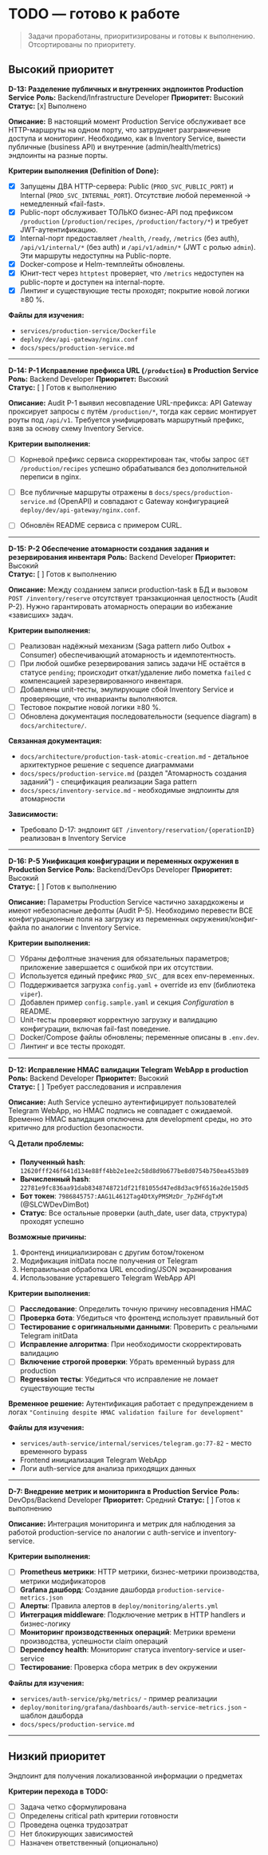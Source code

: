 # TODO — готово к работе

> Задачи проработаны, приоритизированы и готовы к выполнению. Отсортированы по приоритету.

## Высокий приоритет
<!-- Критически важные задачи, блокирующие другие -->


**D-13: Разделение публичных и внутренних эндпоинтов Production Service**
**Роль:** Backend/Infrastructure Developer
**Приоритет:** Высокий  
**Статус:** [x] Выполнено

**Описание:**
В настоящий момент Production Service обслуживает все HTTP-маршруты на одном порту, что затрудняет разграничение доступа и мониторинг. Необходимо, как в Inventory Service, вынести публичные (business API) и внутренние (admin/health/metrics) эндпоинты на разные порты.

**Критерии выполнения (Definition of Done):**
- [x] Запущены ДВА HTTP-сервера: Public (`PROD_SVC_PUBLIC_PORT`) и Internal (`PROD_SVC_INTERNAL_PORT`). Отсутствие любой переменной → немедленный «fail-fast».
- [x] Public-порт обслуживает ТОЛЬКО бизнес-API под префиксом `/production` (`/production/recipes`, `/production/factory/*`) и требует JWT-аутентификацию.
- [x] Internal-порт предоставляет `/health`, `/ready`, `/metrics` (без auth), `/api/v1/internal/*` (без auth) и `/api/v1/admin/*` (JWT с ролью `admin`). Эти маршруты недоступны на Public-порте.
- [x] Docker-compose и Helm-темплейты обновлены.
- [x] Юнит-тест через `httptest` проверяет, что `/metrics` недоступен на public-порте и доступен на internal-порте.
- [x] Линтинг и существующие тесты проходят; покрытие новой логики ≥80 %.

**Файлы для изучения:**
- `services/production-service/Dockerfile`
- `deploy/dev/api-gateway/nginx.conf`
- `docs/specs/production-service.md`

---

**D-14: P-1 Исправление префикса URL (`/production`) в Production Service**
**Роль:** Backend Developer
**Приоритет:** Высокий  
**Статус:** [ ] Готов к выполнению

**Описание:**
Audit P-1 выявил несовпадение URL-префикса: API Gateway проксирует запросы с путём `/production/*`, тогда как сервис монтирует роуты под `/api/v1`. Требуется унифицировать маршрутный префикс, взяв за основу схему Inventory Service.

**Критерии выполнения:**
- [ ] Корневой префикс сервиса скорректирован так, чтобы запрос `GET /production/recipes` успешно обрабатывался без дополнительной переписи в nginx.
- [ ] Все публичные маршруты отражены в `docs/specs/production-service.md` (OpenAPI) и совпадают с Gateway конфигурацией `deploy/dev/api-gateway/nginx.conf`.
- [ ] Обновлён README сервиса с примером CURL.


---

**D-15: P-2 Обеспечение атомарности создания задания и резервирования инвентаря**
**Роль:** Backend Developer
**Приоритет:** Высокий  
**Статус:** [ ] Готов к выполнению

**Описание:**
Между созданием записи production-task в БД и вызовом `POST /inventory/reserve` отсутствует транзакционная целостность (Audit P-2). Нужно гарантировать атомарность операции во избежание «зависших» задач.

**Критерии выполнения:**
- [ ] Реализован надёжный механизм (Saga pattern либо Outbox + Consumer) обеспечивающий атомарность и идемпотентность.
- [ ] При любой ошибке резервирования запись задачи НЕ остаётся в статусе `pending`; происходит откат/удаление либо пометка `failed` с компенсацией зарезервированного инвентаря.
- [ ] Добавлены unit-тесты, эмулирующие сбой Inventory Service и проверяющие, что инварианты выполняются.
- [ ] Тестовое покрытие новой логики ≥80 %.
- [ ] Обновлена документация последовательности (sequence diagram) в `docs/architecture/`.

**Связанная документация:**
- `docs/architecture/production-task-atomic-creation.md` - детальное архитектурное решение с sequence диаграммами
- `docs/specs/production-service.md` (раздел "Атомарность создания заданий") - спецификация реализации Saga pattern
- `docs/specs/inventory-service.md` - необходимые эндпоинты для атомарности

**Зависимости:**
- Требовало D-17: эндпоинт `GET /inventory/reservation/{operationID}` реализован в Inventory Service

---

**D-16: P-5 Унификация конфигурации и переменных окружения в Production Service**
**Роль:** Backend/DevOps Developer
**Приоритет:** Высокий  
**Статус:** [ ] Готов к выполнению

**Описание:**
Параметры Production Service частично захардкожены и имеют небезопасные дефолты (Audit P-5). Необходимо перевести ВСЕ конфигурационные поля на загрузку из переменных окружения/конфиг-файла по аналогии с Inventory Service.

**Критерии выполнения:**
- [ ] Убраны дефолтные значения для обязательных параметров; приложение завершается с ошибкой при их отсутствии.
- [ ] Используется единый префикс `PROD_SVC_` для всех env-переменных.
- [ ] Поддерживается загрузка `config.yaml` + override из env (библиотека `viper`).
- [ ] Добавлен пример `config.sample.yaml` и секция *Configuration* в README.
- [ ] Unit-тесты проверяют корректную загрузку и валидацию конфигурации, включая fail-fast поведение.
- [ ] Docker/Compose файлы обновлены; переменные описаны в `.env.dev`.
- [ ] Линтинг и все тесты проходят.

---

**D-12: Исправление HMAC валидации Telegram WebApp в production**
**Роль:** Backend Developer
**Приоритет:** Высокий  
**Статус:** [ ] Требует расследования и исправления

**Описание:**
Auth Service успешно аутентифицирует пользователей Telegram WebApp, но HMAC подпись не совпадает с ожидаемой. Временно HMAC валидация отключена для development среды, но это критично для production безопасности.

**🔍 Детали проблемы:**
- **Полученный hash**: `12620fff246f641d134e88ff4bb2e1ee2c58d8d9b677be8d0754b750ea453b89`  
- **Вычисленный hash**: `22781e9fc836aa91dab8348748721df21f81055d47ed8d3ac9f6516a2de150d5`
- **Бот токен**: `7986845757:AAG1L4612Tag4DtXyPMSMzDr_7pZHFdgTxM` (@SLCWDevDimBot)
- **Статус**: Все остальные проверки (auth_date, user data, структура) проходят успешно

**Возможные причины:**
1. Фронтенд инициализирован с другим ботом/токеном
2. Модификация initData после получения от Telegram  
3. Неправильная обработка URL encoding/JSON экранирования
4. Использование устаревшего Telegram WebApp API

**Критерии выполнения:**
- [ ] **Расследование**: Определить точную причину несовпадения HMAC
- [ ] **Проверка бота**: Убедиться что фронтенд использует правильный бот
- [ ] **Тестирование с оригинальными данными**: Проверить с реальными Telegram initData  
- [ ] **Исправление алгоритма**: При необходимости скорректировать валидацию
- [ ] **Включение строгой проверки**: Убрать временный bypass для production
- [ ] **Regression тесты**: Убедиться что исправление не ломает существующие тесты

**Временное решение:**
Аутентификация работает с предупреждением в логах `"Continuing despite HMAC validation failure for development"`

**Файлы для изучения:**
- `services/auth-service/internal/services/telegram.go:77-82` - место временного bypass
- Frontend инициализация Telegram WebApp
- Логи auth-service для анализа приходящих данных

---

**D-7: Внедрение метрик и мониторинга в Production Service**
**Роль:** DevOps/Backend Developer
**Приоритет:** Средний
**Статус:** [ ] Готов к выполнению

**Описание:**
Интеграция мониторинга и метрик для наблюдения за работой production-service по аналогии с auth-service и inventory-service.

**Критерии выполнения:**
- [ ] **Prometheus метрики**: HTTP метрики, бизнес-метрики производства, метрики модификаторов
- [ ] **Grafana дашборд**: Создание дашборда `production-service-metrics.json`
- [ ] **Алерты**: Правила алертов в `deploy/monitoring/alerts.yml`
- [ ] **Интеграция middleware**: Подключение метрик в HTTP handlers и бизнес-логику
- [ ] **Мониторинг производственных операций**: Метрики времени производства, успешности claim операций
- [ ] **Dependency health**: Мониторинг статуса inventory-service и user-service
- [ ] **Тестирование**: Проверка сбора метрик в dev окружении

**Файлы для изучения:**
- `services/auth-service/pkg/metrics/` - пример реализации
- `deploy/monitoring/grafana/dashboards/auth-service-metrics.json` - шаблон дашборда
- `docs/specs/production-service.md`

---
## Низкий приоритет
<!-- Задачи для будущих итераций -->

Эндпоинт для получения локализованной информации о предметах

**Критерии перехода в TODO:**
- [ ] Задача четко сформулирована
- [ ] Определены critical path критерии готовности  
- [ ] Проведена оценка трудозатрат
- [ ] Нет блокирующих зависимостей
- [ ] Назначен ответственный (опционально) 